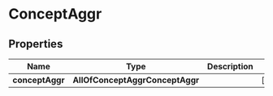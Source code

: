 # ConceptAggr

## Properties
Name | Type | Description | Notes
------------ | ------------- | ------------- | -------------
**conceptAggr** | **AllOfConceptAggrConceptAggr** |  |  [optional]
